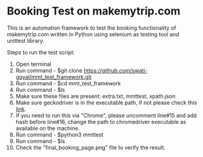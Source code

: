 # Booking Test on makemytrip.com
This is an automation framework to test the booking functionality of makemytrip.com written in Python using selenium as 
testing tool and unittest library.

Steps to run the test script:
1. Open terminal 
2. Run command - $git clone https://github.com/swati-goyal/mmt_test_framework.git
3. Run command - $cd mmt_test_framework
4. Run command - $ls
5. Make sure these files are present: extra.txt, mmttest, xpath.json
6. Make sure geckodriver is in the executable path, if not please check this [link](https://stackoverflow.com/questions/40388503/how-to-put-geckodriver-into-path).
7. If you need to run this via "Chrome", please uncomment line#15 and add hash before line#16, change the path to chromedriver executable as available on the machine.
8. Run command - $python3 mmttest
9. Run command - $ls
10. Check the "final_booking_page.png" file to verify the result. 
